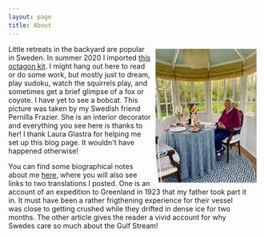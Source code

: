 ```yaml
---
layout: page
title: About
---
```

<img src="/assets/TomAboutpage.jpg" alt="Tom in his backyard" style="width: 40%; height: 40%; margin: 8px 8px 8px 8px;" align="right">
<p style="padding: 0 2em 0 0">Little retreats in the backyard are popular in Sweden. In summer 2020 I imported <a href="http://www.grastorpstugan.se" target="_blank">this octagon kit</a>. I might hang out here to read or do some work, but mostly just to dream, play sudoku, watch the squirrels play, and sometimes get a brief glimpse of a fox or coyote. I have yet to see a bobcat. This picture was taken by my Swedish friend Pernilla Frazier. She is an interior decorator and everything you see here is thanks to her! I thank Laura Glastra for helping me set up this blog page. It wouldn't have happened otherwise! </p>  

<p style="padding: 0 2em 0 0">You can find some biographical notes about me <a href="https://web.uri.edu/gso/meet/h-thomas-rossby/" target="_blank">here</a>, where you will also see links to two translations I posted. One is an account of an expedition to Greenland in 1923 that my father took part it in. It must have been a rather frigthening experience for their vessel was close to getting crushed while they drifted in dense ice for two months. The other article gives the reader a vivid account for why Swedes care so much about the Gulf Stream! 


